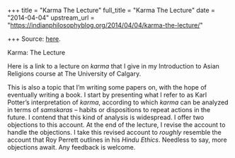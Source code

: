 +++
title = "Karma The Lecture"
full_title = "Karma The Lecture"
date = "2014-04-04"
upstream_url = "https://indianphilosophyblog.org/2014/04/04/karma-the-lecture/"

+++
Source: [here](https://indianphilosophyblog.org/2014/04/04/karma-the-lecture/).

Karma: The Lecture

Here is a link to a lecture on *karma* that I give in my Introduction to
Asian Religions course at The University of Calgary.

This is also a topic that I’m writing some papers on, with the hope of
eventually writing a book. I start by presenting what I refer to as Karl
Potter’s interpretation of *karma*, according to which *karma* can be
analyzed in terms of *samskaras* – habits or dispositions to repeat
actions in the future. I contend that this kind of analysis is
widespread. I offer two objections to this account. At the end of the
lecture, I revise the account to handle the objections. I take this
revised account to *roughly* resemble the account that Roy Perrett
outlines in his *Hindu Ethics*. Needless to say, more objections await.
Any feedback is welcome.






